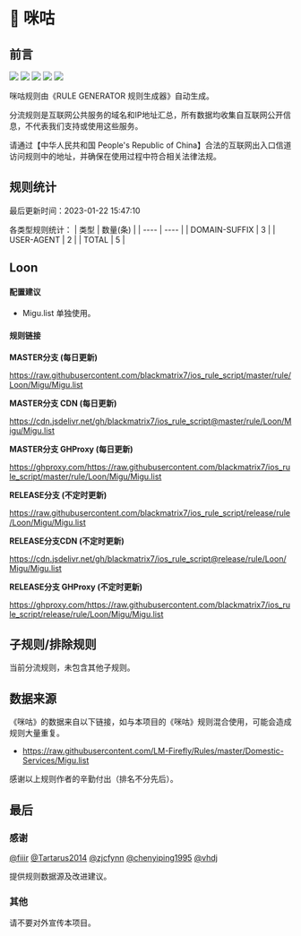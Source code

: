 # 🧸 咪咕

## 前言

![](https://shields.io/badge/-移除重复规则-ff69b4) ![](https://shields.io/badge/-DOMAIN与DOMAIN--SUFFIX合并-green) ![](https://shields.io/badge/-DOMAIN--SUFFIX间合并-critical) ![](https://shields.io/badge/-DOMAIN--SUFFIX与DOMAIN--KEYWORD合并-blue) ![](https://shields.io/badge/-IP--CIDR(6)合并-blueviolet) 

咪咕规则由《RULE GENERATOR 规则生成器》自动生成。

分流规则是互联网公共服务的域名和IP地址汇总，所有数据均收集自互联网公开信息，不代表我们支持或使用这些服务。

请通过【中华人民共和国 People's Republic of China】合法的互联网出入口信道访问规则中的地址，并确保在使用过程中符合相关法律法规。

## 规则统计

最后更新时间：2023-01-22 15:47:10

各类型规则统计：
| 类型 | 数量(条)  | 
| ---- | ----  |
| DOMAIN-SUFFIX | 3  | 
| USER-AGENT | 2  | 
| TOTAL | 5  | 


## Loon 

#### 配置建议
- Migu.list 单独使用。

#### 规则链接
**MASTER分支 (每日更新)**

https://raw.githubusercontent.com/blackmatrix7/ios_rule_script/master/rule/Loon/Migu/Migu.list

**MASTER分支 CDN (每日更新)**

https://cdn.jsdelivr.net/gh/blackmatrix7/ios_rule_script@master/rule/Loon/Migu/Migu.list

**MASTER分支 GHProxy (每日更新)**

https://ghproxy.com/https://raw.githubusercontent.com/blackmatrix7/ios_rule_script/master/rule/Loon/Migu/Migu.list

**RELEASE分支 (不定时更新)**

https://raw.githubusercontent.com/blackmatrix7/ios_rule_script/release/rule/Loon/Migu/Migu.list

**RELEASE分支CDN (不定时更新)**

https://cdn.jsdelivr.net/gh/blackmatrix7/ios_rule_script@release/rule/Loon/Migu/Migu.list

**RELEASE分支 GHProxy (不定时更新)**

https://ghproxy.com/https://raw.githubusercontent.com/blackmatrix7/ios_rule_script/release/rule/Loon/Migu/Migu.list

## 子规则/排除规则


当前分流规则，未包含其他子规则。

## 数据来源

《咪咕》的数据来自以下链接，如与本项目的《咪咕》规则混合使用，可能会造成规则大量重复。

- https://raw.githubusercontent.com/LM-Firefly/Rules/master/Domestic-Services/Migu.list


感谢以上规则作者的辛勤付出（排名不分先后）。

## 最后

### 感谢

[@fiiir](https://github.com/fiiir) [@Tartarus2014](https://github.com/Tartarus2014) [@zjcfynn](https://github.com/zjcfynn) [@chenyiping1995](https://github.com/chenyiping1995) [@vhdj](https://github.com/vhdj)

提供规则数据源及改进建议。

### 其他

请不要对外宣传本项目。
